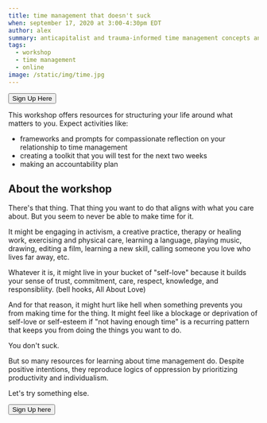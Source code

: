 ```yaml
---
title: time management that doesn't suck
when: september 17, 2020 at 3:00-4:30pm EDT
author: alex
summary: anticapitalist and trauma-informed time management concepts and practices
tags:
  - workshop
  - time management
  - online
image: /static/img/time.jpg
---
```


<a href="https://airtable.com/shrGFRoCu6Aob2x3u"><button> Sign Up Here</button></a>

This workshop offers resources for structuring your life around what matters to you. Expect activities like:
- frameworks and prompts for compassionate reflection on your relationship to time management
- creating a toolkit that you will test for the next two weeks
- making an accountability plan

## About the workshop

There's that thing. That thing you want to do that aligns with what you care about. But you seem to never be able to make time for it.

It might be engaging in activism, a creative practice, therapy or healing work, exercising and physical care, learning a language, playing music, drawing, editing a film, learning a new skill, calling someone you love who lives far away, etc. 

Whatever it is, it might live in your bucket of "self-love" because it builds your sense of trust, commitment, care, respect, knowledge, and responsibliity. (bell hooks, All About Love)

And for that reason, it might hurt like hell when something prevents you from making time for the thing. It might feel like a blockage or deprivation of self-love or self-esteem if "not having enough time" is a recurring pattern that keeps you from doing the things you want to do.

You don't suck.

But so many resources for learning about time management do. Despite positive intentions, they reproduce logics of oppression by prioritizing productivity and individualism.

Let's try something else.


<a href="https://airtable.com/shrGFRoCu6Aob2x3u"><button> Sign Up here</button></a>
